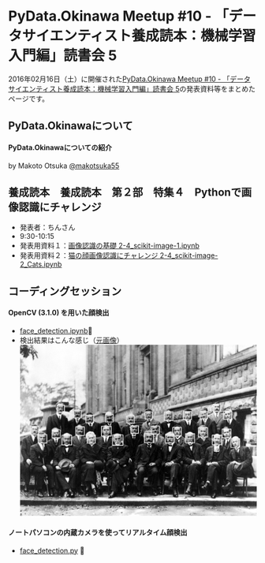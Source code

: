 # PyData.Okinawa Meetup #10 - 「データサイエンティスト養成読本：機械学習入門編」読書会 5

2016年02月16日（土）に開催された[PyData.Okinawa Meetup #10 - 「データサイエンティスト養成読本：機械学習入門編」読書会 5](http://pydataokinawa.connpass.com/event/27214/)の発表資料等をまとめたページです。

## PyData.Okinawaについて

#### PyData.Okinawaについての紹介
by Makoto Otsuka [@makotsuka55](https://twitter.com/makotsuka55)

## 養成読本　養成読本　第２部　特集４　Pythonで画像認識にチャレンジ

- 発表者：ちんさん
- 9:30-10:15
- 発表用資料１：[画像認識の基礎 2-4_scikit-image-1.ipynb](https://github.com/PyDataOkinawa/meetup010/blob/master/2-4_scikit-image-1.ipynb)
- 発表用資料２：[猫の顔画像認識にチャレンジ 2-4_scikit-image-2_Cats.ipynb](https://github.com/PyDataOkinawa/meetup010/blob/master/2-4_scikit-image-2_Cats.ipynb)

## コーディングセッション

#### OpenCV (3.1.0) を用いた顔検出
  - [face_detection.ipynb](https://github.com/PyDataOkinawa/meetup010/blob/master/face_detection.ipynb)
  - 検出結果はこんな感じ（[元画像](https://upload.wikimedia.org/wikipedia/commons/6/6e/Solvay_conference_1927.jpg)）
![検出結果](https://raw.githubusercontent.com/PyDataOkinawa/meetup010/master/Solvay_conference_1927_all.jpg)

#### ノートパソコンの内蔵カメラを使ってリアルタイム顔検出
  - [face_detection.py]( https://github.com/PyDataOkinawa/meetup010/blob/master/face_detection.py)

